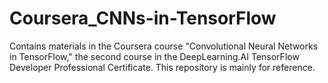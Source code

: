 # Coursera_CNNs-in-TensorFlow
Contains materials in the Coursera course "Convolutional Neural Networks in TensorFlow," the second course in the DeepLearning.AI TensorFlow Developer Professional Certificate. This repository is mainly for reference.
